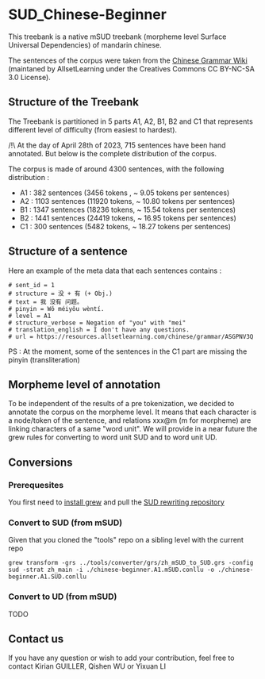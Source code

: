 # SUD_Chinese-Beginner

This treebank is a native mSUD treebank (morpheme level Surface Universal Dependencies) of mandarin chinese.

The sentences of the corpus were taken from the [Chinese Grammar Wiki](https://resources.allsetlearning.com/chinese/grammar/Main_Page) (maintaned by AllsetLearning under the Creatives Commons CC BY-NC-SA 3.0 License).

## Structure of the Treebank
The Treebank is partitioned in 5 parts A1, A2, B1, B2 and C1 that represents different level of difficulty (from easiest to hardest). 

/!\ At the day of April 28th of 2023, 715 sentences have been hand annotated. But below is the complete distribution of the corpus. 

The corpus is made of around 4300 sentences, with the following distribution : 
- A1 : 382 sentences (3456 tokens , ~ 9.05 tokens per sentences)
- A2 : 1103 sentences (11920 tokens, ~ 10.80 tokens per sentences)
- B1 : 1347 sentences (18236 tokens, ~ 15.54 tokens per sentences)
- B2 : 1441 sentences (24419 tokens, ~ 16.95 tokens per sentences)
- C1 : 300 sentences (5482 tokens, ~ 18.27 tokens per sentences)

 

## Structure of a sentence
Here an example of the meta data that each sentences contains : 
```
# sent_id = 1
# structure = 没 + 有 (+ Obj.)
# text = 我 没有 问题。
# pinyin = Wǒ méiyǒu wèntí.
# level = A1
# structure_verbose = Negation of "you" with "mei"
# translation_english = I don't have any questions.
# url = https://resources.allsetlearning.com/chinese/grammar/ASGPNV3Q
```

PS : At the moment, some of the sentences in the C1 part are missing the pinyin (transliteration)

## Morpheme level of annotation
To be independent of the results of a pre tokenization, we decided to annotate the corpus on the morpheme level. It means that each character is a node/token of the sentence, and relations xxx@m (m for morpheme) are linking characters of a same "word unit".
We will provide in a near future the grew rules for converting to word unit SUD and to word unit UD.

## Conversions
### Prerequesites
You first need to [install grew](https://grew.fr/usage/install/) and pull the [SUD rewriting repository](https://github.com/surfacesyntacticud/tools)
### Convert to SUD (from mSUD)
Given that you cloned the "tools" repo on a sibling level with the current repo 
```
grew transform -grs ../tools/converter/grs/zh_mSUD_to_SUD.grs -config sud -strat zh_main -i ./chinese-beginner.A1.mSUD.conllu -o ./chinese-beginner.A1.SUD.conllu
```
### Convert to UD (from mSUD)
TODO

## Contact us
If you have any question or wish to add your contribution, feel free to contact Kirian GUILLER, Qishen WU or Yixuan LI
